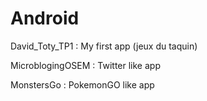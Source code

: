 # Android

David_Toty_TP1 : My first app (jeux du taquin)

MicroblogingOSEM : Twitter like app

MonstersGo : PokemonGO like app
